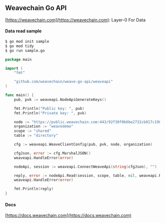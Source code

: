 ## Weavechain Go API

[https://weavechain.com](https://weavechain.com): Layer-0 For Data

#### Data read sample

```sh
$ go mod init sample
$ go mod tidy
$ go run sample.go
```

```Go
package main

import (
	"fmt"

	"github.com/weavechain/weave-go-api/weaveapi"
)

func main() {
	pub, pvk := weaveapi.NodeApiGenerateKeys()

	fmt.Println("Public key: ", pub)
	fmt.Println("Private key: ", pvk)

	node := "https://public.weavechain.com:443/92f30f0b6be2732cb817c19839b0940c"
	organization := "weavedemo"
	scope := "shared"
	table := "directory"

	cfg := weaveapi.WeaveClientConfig(pub, pvk, node, organization)

	cfgJson, error := cfg.MarshalJSON()
	weaveapi.HandleError(error)

	nodeApi, session := weaveapi.ConnectWeaveApi(string(cfgJson), "")

	reply, error := nodeApi.Read(session, scope, table, nil, weaveapi.READ_DEFAULT_NO_CHAIN()).Await()
	weaveapi.HandleError(error)

	fmt.Println(reply)
}
```

#### Docs

[https://docs.weavechain.com](https://docs.weavechain.com)